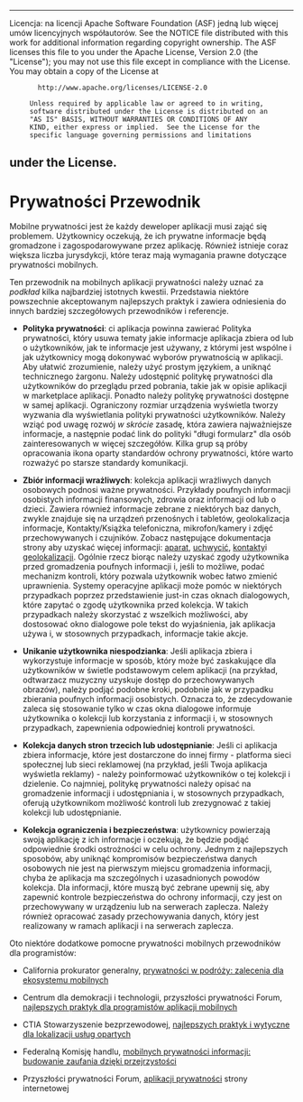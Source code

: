 * * *

Licencja: na licencji Apache Software Foundation (ASF) jedną lub więcej umów licencyjnych współautorów. See the NOTICE file distributed with this work for additional information regarding copyright ownership. The ASF licenses this file to you under the Apache License, Version 2.0 (the "License"); you may not use this file except in compliance with the License. You may obtain a copy of the License at

           http://www.apache.org/licenses/LICENSE-2.0
    
         Unless required by applicable law or agreed to in writing,
         software distributed under the License is distributed on an
         "AS IS" BASIS, WITHOUT WARRANTIES OR CONDITIONS OF ANY
         KIND, either express or implied.  See the License for the
         specific language governing permissions and limitations
    

## under the License.

# Prywatności Przewodnik

Mobilne prywatności jest że każdy deweloper aplikacji musi zająć się problemem. Użytkownicy oczekują, że ich prywatne informacje będą gromadzone i zagospodarowywane przez aplikację. Również istnieje coraz większa liczba jurysdykcji, które teraz mają wymagania prawne dotyczące prywatności mobilnych.

Ten przewodnik na mobilnych aplikacji prywatności należy uznać za *podkład* kilka najbardziej istotnych kwestii. Przedstawia niektóre powszechnie akceptowanym najlepszych praktyk i zawiera odniesienia do innych bardziej szczegółowych przewodników i referencje.

*   **Polityka prywatności**: ci aplikacja powinna zawierać Polityka prywatności, który usuwa tematy jakie informacje aplikacja zbiera od lub o użytkowników, jak te informacje jest używany, z którymi jest wspólne i jak użytkownicy mogą dokonywać wyborów prywatnością w aplikacji. Aby ułatwić zrozumienie, należy użyć prostym językiem, a uniknąć technicznego żargonu. Należy udostępnić politykę prywatności dla użytkowników do przeglądu przed pobrania, takie jak w opisie aplikacji w marketplace aplikacji. Ponadto należy politykę prywatności dostępne w samej aplikacji. Ograniczony rozmiar urządzenia wyświetla tworzy wyzwania dla wyświetlania polityki prywatności użytkowników. Należy wziąć pod uwagę rozwój *w skrócie* zasadę, która zawiera najważniejsze informacje, a następnie podać link do polityki "długi formularz" dla osób zainteresowanych w więcej szczegółów. Kilka grup są próby opracowania ikona oparty standardów ochrony prywatności, które warto rozważyć po starsze standardy komunikacji.

*   **Zbiór informacji wrażliwych**: kolekcja aplikacji wrażliwych danych osobowych podnosi ważne prywatności. Przykłady poufnych informacji osobistych informacji finansowych, zdrowia oraz informacji od lub o dzieci. Zawiera również informacje zebrane z niektórych baz danych, zwykle znajduje się na urządzeń przenośnych i tabletów, geolokalizacja informacje, Kontakty/Książka telefoniczna, mikrofon/kamery i zdjęć przechowywanych i czujników. Zobacz następujące dokumentacja strony aby uzyskać więcej informacji: [aparat][1], [uchwycić][2], [kontakty][3]i [geolokalizacji][4]. Ogólnie rzecz biorąc należy uzyskać zgody użytkownika przed gromadzenia poufnych informacji i, jeśli to możliwe, podać mechanizm kontroli, który pozwala użytkownik wobec łatwo zmienić uprawnienia. Systemy operacyjne aplikacji może pomóc w niektórych przypadkach poprzez przedstawienie just-in czas oknach dialogowych, które zapytać o zgodę użytkownika przed kolekcja. W takich przypadkach należy skorzystać z wszelkich możliwości, aby dostosować okno dialogowe pole tekst do wyjaśnienia, jak aplikacja używa i, w stosownych przypadkach, informacje takie akcje.

*   **Unikanie użytkownika niespodzianka**: Jeśli aplikacja zbiera i wykorzystuje informacje w sposób, który może być zaskakujące dla użytkowników w świetle podstawowym celem aplikacji (na przykład, odtwarzacz muzyczny uzyskuje dostęp do przechowywanych obrazów), należy podjąć podobne kroki, podobnie jak w przypadku zbierania poufnych informacji osobistych. Oznacza to, że zdecydowanie zaleca się stosowanie tylko w czas okna dialogowe informuje użytkownika o kolekcji lub korzystania z informacji i, w stosownych przypadkach, zapewnienia odpowiedniej kontroli prywatności.

*   **Kolekcja danych stron trzecich lub udostępnianie**: Jeśli ci aplikacja zbiera informacje, które jest dostarczone do innej firmy - platforma sieci społecznej lub sieci reklamowej (na przykład, jeśli Twoja aplikacja wyświetla reklamy) - należy poinformować użytkowników o tej kolekcji i dzielenie. Co najmniej, politykę prywatności należy opisać na gromadzenie informacji i udostępniania i, w stosownych przypadkach, oferują użytkownikom możliwość kontroli lub zrezygnować z takiej kolekcji lub udostępnianie.

*   **Kolekcja ograniczenia i bezpieczeństwa**: użytkownicy powierzają swoją aplikację z ich informacje i oczekują, że będzie podjąć odpowiednie środki ostrożności w celu ochrony. Jednym z najlepszych sposobów, aby uniknąć kompromisów bezpieczeństwa danych osobowych nie jest na pierwszym miejscu gromadzenia informacji, chyba że aplikacja ma szczególnych i uzasadnionych powodów kolekcja. Dla informacji, które muszą być zebrane upewnij się, aby zapewnić kontrole bezpieczeństwa do ochrony informacji, czy jest on przechowywany w urządzeniu lub na serwerach zaplecza. Należy również opracować zasady przechowywania danych, który jest realizowany w ramach aplikacji i na serwerach zaplecza.

 [1]: cordova_camera_camera.md.html
 [2]: cordova_media_capture_capture.md.html
 [3]: cordova_contacts_contacts.md.html
 [4]: cordova_geolocation_geolocation.md.html

Oto niektóre dodatkowe pomocne prywatności mobilnych przewodników dla programistów:

*   California prokurator generalny, [prywatności w podróży: zalecenia dla ekosystemu mobilnych][5]

*   Centrum dla demokracji i technologii, przyszłości prywatności Forum, [najlepszych praktyk dla programistów aplikacji mobilnych][6]

*   CTIA Stowarzyszenie bezprzewodowej, [najlepszych praktyk i wytyczne dla lokalizacji usług opartych][7]

*   Federalną Komisję handlu, [mobilnych prywatności informacji: budowanie zaufania dzięki przejrzystości][8]

*   Przyszłości prywatności Forum, [aplikacji prywatności][9] strony internetowej

 [5]: http://oag.ca.gov/sites/all/files/pdfs/privacy/privacy_on_the_go.pdf
 [6]: http://www.futureofprivacy.org/wp-content/uploads/Best-Practices-for-Mobile-App-Developers_Final.pdf
 [7]: http://www.ctia.org/business_resources/wic/index.cfm/AID/11300
 [8]: http://www.ftc.gov/os/2013/02/130201mobileprivacyreport.pdf
 [9]: http://www.applicationprivacy.org